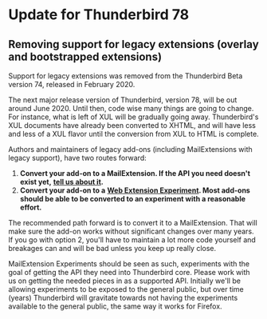 # Update for Thunderbird 78

## Removing support for legacy extensions \(overlay and bootstrapped extensions\)

Support for legacy extensions was removed from the Thunderbird Beta version 74, released in February 2020.

The next major release version of Thunderbird, version 78, will be out around June 2020. Until then, code wise many things are going to change. For instance, what is left of XUL will be gradually going away. Thunderbird's XUL documents have already been converted to XHTML, and will have less and less of a XUL flavor until the conversion from XUL to HTML is complete.

Authors and maintainers of legacy add-ons \(including MailExtensions with legacy support\), have two routes forward:

1. **Convert your add-on to a MailExtension. If the API you need doesn't exist yet,** [**tell us about it**](https://bugzilla.mozilla.org/enter_bug.cgi?product=Thunderbird&component=General)**.**
2. **Convert your add-on to a** [**Web Extension Experiment**](https://thunderbird-webextensions.readthedocs.io/en/68/how-to/experiments.html)**. Most add-ons should be able to be converted to an experiment with a reasonable effort.**

The recommended path forward is to convert it to a MailExtension. That will make sure the add-on works without significant changes over many years. If you go with option 2, you'll have to maintain a lot more code yourself and breakages can and will be bad unless you keep up really close.

MailExtension Experiments should be seen as such, experiments with the goal of getting the API they need into Thunderbird core. Please work with us on getting the needed pieces in as a supported API. Initially we'll be allowing experiments to be exposed to the general public, but over time \(years\) Thunderbird will gravitate towards not having the experiments available to the general public, the same way it works for Firefox.

